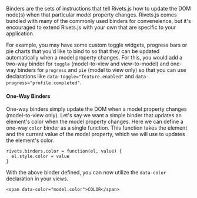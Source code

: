Binders are the sets of instructions that tell Rivets.js how to update the DOM node(s) when that particular model property changes. Rivets.js comes bundled with many of the commonly used binders for conveneience, but it's encouraged to extend Rivets.js with your own that are specific to your application.

For example, you may have some custom toggle widgets, progress bars or pie charts that you'd like to bind to so that they can be updated automatically when a model property changes. For this, you would add a two-way binder for <code>toggle</code> (model-to-view and view-to-model) and one-way binders for <code>progress</code> and <code>pie</code> (model to view only) so that you can use declarations like <code>data-toggle="feature.enabled"</code> and <code>data-progress="profile.completed"</code>.

#### One-Way Binders

One-way binders simply update the DOM when a model property changes (model-to-view only). Let's say we want a simple binder that updates an element's color when the model property changes. Here we can define a one-way `color` binder as a single function. This function takes the element and the current value of the model property, which we will use to updates the element's color.

    rivets.binders.color = function(el, value) {
      el.style.color = value
    }

With the above binder defined, you can now utilize the `data-color` declaration in your views.

    <span data-color="model.color">COLOR</span>
